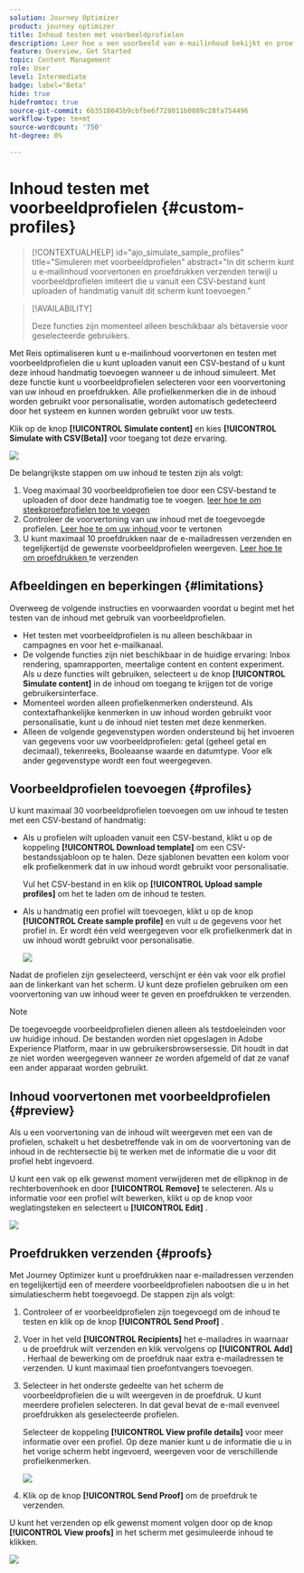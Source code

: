 ```yaml
---
solution: Journey Optimizer
product: journey optimizer
title: Inhoud testen met voorbeeldprofielen
description: Leer hoe u een voorbeeld van e-mailinhoud bekijkt en proefdrukken verzendt met behulp van voorbeeldprofielen.
feature: Overview, Get Started
topic: Content Management
role: User
level: Intermediate
badge: label="Beta"
hide: true
hidefromtoc: true
source-git-commit: 6b3518645b9cbfbe6f728011b0889c28fa754496
workflow-type: tm+mt
source-wordcount: '750'
ht-degree: 0%

---
```



# Inhoud testen met voorbeeldprofielen {#custom-profiles}

>[!CONTEXTUALHELP]
>id="ajo_simulate_sample_profiles"
>title="Simuleren met voorbeeldprofielen"
>abstract="In dit scherm kunt u e-mailinhoud voorvertonen en proefdrukken verzenden terwijl u voorbeeldprofielen imiteert die u vanuit een CSV-bestand kunt uploaden of handmatig vanuit dit scherm kunt toevoegen."


<!--ATTENTE CONFIRMATION 

- nom (custom/sample)
- campaigns/journeys ou que campaigns

-->

>[!AVAILABILITY]
>
>Deze functies zijn momenteel alleen beschikbaar als bètaversie voor geselecteerde gebruikers.

Met Reis optimaliseren kunt u e-mailinhoud voorvertonen en testen met voorbeeldprofielen die u kunt uploaden vanuit een CSV-bestand of u kunt deze inhoud handmatig toevoegen wanneer u de inhoud simuleert. Met deze functie kunt u voorbeeldprofielen selecteren voor een voorvertoning van uw inhoud en proefdrukken. Alle profielkenmerken die in de inhoud worden gebruikt voor personalisatie, worden automatisch gedetecteerd door het systeem en kunnen worden gebruikt voor uw tests.

Klik op de knop **[!UICONTROL Simulate content]** en kies **[!UICONTROL Simulate with CSV(Beta)]** voor toegang tot deze ervaring.

![](assets/simulate-sample.png)


De belangrijkste stappen om uw inhoud te testen zijn als volgt:

1. Voeg maximaal 30 voorbeeldprofielen toe door een CSV-bestand te uploaden of door deze handmatig toe te voegen. [ leer hoe te om steekproefprofielen toe te voegen ](#profiles)
1. Controleer de voorvertoning van uw inhoud met de toegevoegde profielen. [ Leer hoe te om uw inhoud ](#preview) voor te vertonen
1. U kunt maximaal 10 proefdrukken naar de e-mailadressen verzenden en tegelijkertijd de gewenste voorbeeldprofielen weergeven. [ Leer hoe te om proefdrukken ](#proofs) te verzenden


## Afbeeldingen en beperkingen {#limitations}

Overweeg de volgende instructies en voorwaarden voordat u begint met het testen van de inhoud met gebruik van voorbeeldprofielen.

* Het testen met voorbeeldprofielen is nu alleen beschikbaar in campagnes en voor het e-mailkanaal.
* De volgende functies zijn niet beschikbaar in de huidige ervaring: Inbox rendering, spamrapporten, meertalige content en content experiment. Als u deze functies wilt gebruiken, selecteert u de knop **[!UICONTROL Simulate content]** in de inhoud om toegang te krijgen tot de vorige gebruikersinterface.
* Momenteel worden alleen profielkenmerken ondersteund. Als contextafhankelijke kenmerken in uw inhoud worden gebruikt voor personalisatie, kunt u de inhoud niet testen met deze kenmerken.
* Alleen de volgende gegevenstypen worden ondersteund bij het invoeren van gegevens voor uw voorbeeldprofielen: getal (geheel getal en decimaal), tekenreeks, Booleaanse waarde en datumtype. Voor elk ander gegevenstype wordt een fout weergegeven.

## Voorbeeldprofielen toevoegen {#profiles}

U kunt maximaal 30 voorbeeldprofielen toevoegen om uw inhoud te testen met een CSV-bestand of handmatig:

* Als u profielen wilt uploaden vanuit een CSV-bestand, klikt u op de koppeling **[!UICONTROL Download template]** om een CSV-bestandssjabloon op te halen. Deze sjablonen bevatten een kolom voor elk profielkenmerk dat in uw inhoud wordt gebruikt voor personalisatie.

  Vul het CSV-bestand in en klik op **[!UICONTROL Upload sample profiles]** om het te laden om de inhoud te testen.

* Als u handmatig een profiel wilt toevoegen, klikt u op de knop **[!UICONTROL Create sample profile]** en vult u de gegevens voor het profiel in. Er wordt één veld weergegeven voor elk profielkenmerk dat in uw inhoud wordt gebruikt voor personalisatie.

  ![](assets/simulate-custom-add.png)

Nadat de profielen zijn geselecteerd, verschijnt er één vak voor elk profiel aan de linkerkant van het scherm. U kunt deze profielen gebruiken om een voorvertoning van uw inhoud weer te geven en proefdrukken te verzenden.

>[!NOTE]
>
>De toegevoegde voorbeeldprofielen dienen alleen als testdoeleinden voor uw huidige inhoud. De bestanden worden niet opgeslagen in Adobe Experience Platform, maar in uw gebruikersbrowsersessie. Dit houdt in dat ze niet worden weergegeven wanneer ze worden afgemeld of dat ze vanaf een ander apparaat worden gebruikt.

## Inhoud voorvertonen met voorbeeldprofielen {#preview}

Als u een voorvertoning van de inhoud wilt weergeven met een van de profielen, schakelt u het desbetreffende vak in om de voorvertoning van de inhoud in de rechtersectie bij te werken met de informatie die u voor dit profiel hebt ingevoerd.

U kunt een vak op elk gewenst moment verwijderen met de ellipknop in de rechterbovenhoek en door **[!UICONTROL Remove]** te selecteren. Als u informatie voor een profiel wilt bewerken, klikt u op de knop voor weglatingsteken en selecteert u **[!UICONTROL Edit]** .

![](assets/simulate-custom-boxes.png)

## Proefdrukken verzenden {#proofs}

Met Journey Optimizer kunt u proefdrukken naar e-mailadressen verzenden en tegelijkertijd een of meerdere voorbeeldprofielen nabootsen die u in het simulatiescherm hebt toegevoegd. De stappen zijn als volgt:

1. Controleer of er voorbeeldprofielen zijn toegevoegd om de inhoud te testen en klik op de knop **[!UICONTROL Send Proof]** .

1. Voer in het veld **[!UICONTROL Recipients]** het e-mailadres in waarnaar u de proefdruk wilt verzenden en klik vervolgens op **[!UICONTROL Add]** . Herhaal de bewerking om de proefdruk naar extra e-mailadressen te verzenden. U kunt maximaal tien proefontvangers toevoegen.

1. Selecteer in het onderste gedeelte van het scherm de voorbeeldprofielen die u wilt weergeven in de proefdruk. U kunt meerdere profielen selecteren. In dat geval bevat de e-mail evenveel proefdrukken als geselecteerde profielen.

   Selecteer de koppeling **[!UICONTROL View profile details]** voor meer informatie over een profiel. Op deze manier kunt u de informatie die u in het vorige scherm hebt ingevoerd, weergeven voor de verschillende profielkenmerken.

   ![](assets/simulate-custom-proofs.png)

1. Klik op de knop **[!UICONTROL Send Proof]** om de proefdruk te verzenden.

U kunt het verzenden op elk gewenst moment volgen door op de knop **[!UICONTROL View proofs]** in het scherm met gesimuleerde inhoud te klikken.

![](assets/simulate-custom-sent-proofs.png)
